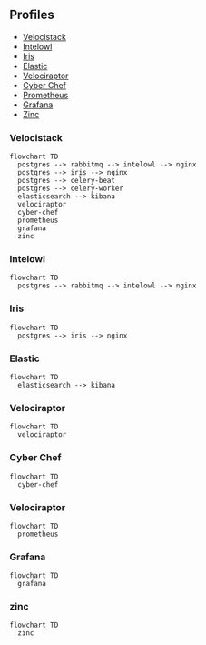## Profiles
* [Velocistack](#velocistack)
* [Intelowl](#intelowl)
* [Iris](#iris)
* [Elastic](#Elastic)
* [Velociraptor](#velociraptor)
* [Cyber Chef](#cyber-chef)
* [Prometheus](#prometheus)
* [Grafana](#grafana)
* [Zinc](#zinc)

### Velocistack
```mermaid
flowchart TD
  postgres --> rabbitmq --> intelowl --> nginx
  postgres --> iris --> nginx
  postgres --> celery-beat
  postgres --> celery-worker
  elasticsearch --> kibana
  velociraptor
  cyber-chef 
  prometheus
  grafana
  zinc
```

### Intelowl
```mermaid
flowchart TD
  postgres --> rabbitmq --> intelowl --> nginx
```

### Iris
```mermaid
flowchart TD
  postgres --> iris --> nginx
```

### Elastic
```mermaid
flowchart TD
  elasticsearch --> kibana
```

### Velociraptor
```mermaid
flowchart TD
  velociraptor
```

### Cyber Chef
```mermaid
flowchart TD
  cyber-chef
```

### Velociraptor
```mermaid
flowchart TD
  prometheus
```

### Grafana
```mermaid
flowchart TD
  grafana
```

### zinc
```mermaid
flowchart TD
  zinc
```